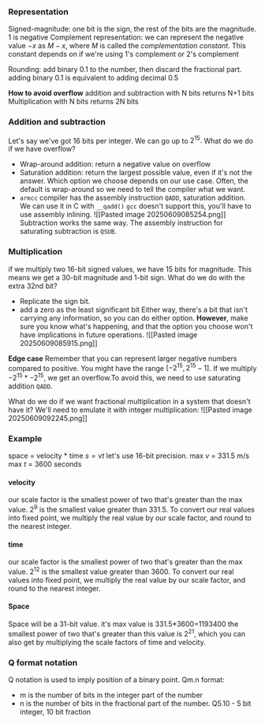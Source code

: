 ### Representation


Signed-magnitude:
	one bit is the sign, the rest of the bits are the magnitude. 1 is negative
Complement representation:
	we can represent the negative value $-x$ as $M-x$, where $M$ is called the *complementation constant*. This constant depends on if we're using 1's complement or 2's complement

Rounding:
	add binary 0.1 to the number, then discard the fractional part. adding binary 0.1 is equivalent to adding decimal 0.5

**How to avoid overflow**
addition and subtraction with N bits returns N+1 bits
Multiplication with N bits returns 2N bits

### Addition and subtraction
Let's say we've got 16 bits per integer. We can go up to $2^{15}.$ What do we do if we have overflow?
- Wrap-around addition: return a negative value on overflow
- Saturation addition: return the largest possible value, even if it's not the answer.
Which option we choose depends on our use case. Often, the default is wrap-around so we need to tell the compiler what we want.
- `armcc` compiler has the assembly instruction `QADD`, saturation addition. We can use it in C with `__qadd()` `gcc` doesn't support this, you'll have to use assembly inlining.
![[Pasted image 20250609085254.png]]
Subtraction works the same way. The assembly instruction for saturating subtraction is `QSUB`.

### Multiplication
if we multiply two 16-bit signed values, we have 15 bits for magnitude. This means we get a 30-bit magnitude and 1-bit sign. What do we do with the extra 32nd bit?
- Replicate the sign bit. 
- add a zero as the least significant bit
Either way, there's a bit that isn't carrying any information,  so you can do either option. **However**, make sure you know what's happening, and that the option you choose won't have implications in future operations.
![[Pasted image 20250609085915.png]]

**Edge case**
Remember that you can represent larger negative numbers compared to positive. You might have the range $[-2^{15},2^{15}-1]$. If we multiply $-2^{15}*-2^{15}$, we get an overflow.To avoid this, we need to use saturating addition `QADD`.

What do we do if we want fractional multiplication in a system that doesn't have it? We'll need to emulate it with integer multiplication:
![[Pasted image 20250609092245.png]]

### Example
space = velocity * time
$s=vt$
let's use 16-bit precision.
max $v$ = 331.5 m/s
max $t$ = 3600 seconds

#### velocity
our scale factor is the smallest power of two that's greater than the max value. $2^{9}$ is the smallest value greater than 331.5.
To convert our real values into fixed point, we multiply the real value by our scale factor, and round to the nearest integer.
#### time
our scale factor is the smallest power of two that's greater than the max value. $2^{12}$ is the smallest value greater than 3600.
To convert our real values into fixed point, we multiply the real value by our scale factor, and round to the nearest integer.

#### Space
Space will be a 31-bit value. it's max value is 331.5\*3600=1193400
the smallest power of two that's greater than this value is $2^{21}$, which you can also get by multiplying the scale factors of time and velocity.

### Q format notation
Q notation is used to imply position of a binary point.
Qm.n format:
- m is the number of bits in the integer part of the number
- n is the number of bits in the fractional part of the number.
Q5.10 - 5 bit integer, 10 bit fraction